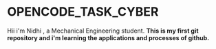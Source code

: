# OPENCODE_TASK_CYBER
Hii i'm Nidhi , a Mechanical Engineering student.
<b>This is my first git repository
<b>and i'm learning the applications and processes of github.
